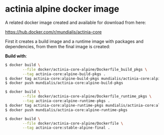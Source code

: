 # actinia alpine docker image

A related docker image created and available for download from here:

https://hub.docker.com/r/mundialis/actinia-core

First it creates a build image and a runtime image with packages and dependencies, from them the final image is created:

__Build with__:

```bash
$ docker build \
        --file docker/actinia-core-alpine/Dockerfile_build_pkgs \
        --tag actinia-core:alpine-build-pkgs .
$ docker tag actinia-core:alpine-build-pkgs mundialis/actinia-core:alpine-build-pkgs
$ docker push mundialis/actinia-core:alpine-build-pkgs

$ docker build \
        --file docker/actinia-core-alpine/Dockerfile_runtime_pkgs \
        --tag actinia-core:alpine-runtime-pkgs .
$ docker tag actinia-core:alpine-runtime-pkgs mundialis/actinia-core:alpine-runtime-pkgs
$ docker push mundialis/actinia-core:alpine-runtime-pkgs

$ docker build \
        --file docker/actinia-core-alpine/Dockerfile \
        --tag actinia-core:stable-alpine-final .

```
